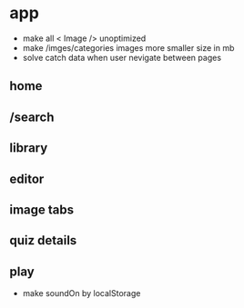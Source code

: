 # app

- make all  < Image /> unoptimized
- make /imges/categories images more smaller size in mb
- solve catch data when user nevigate between pages

## home

## /search

## library

## editor

## image tabs

## quiz details

## play

- make soundOn by localStorage
